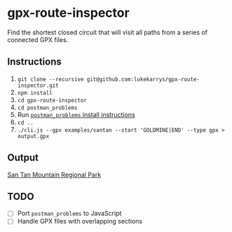 # gpx-route-inspector

Find the shortest closed circuit that will visit all paths from a series of connected GPX files.

## Instructions

1. `git clone --recursive git@github.com:lukekarrys/gpx-route-inspector.git`
1. `npm install`
1. `cd gpx-route-inspector`
1. `cd postman_problems`
1. Run [`postman_problems` install instructions](https://github.com/brooksandrew/postman_problems/tree/4e384767371e8d67a901712adf56deb9e3c79bf4#id2)
1. `cd ..`
1. `./cli.js --gpx examples/santan --start 'GOLDMINE|END' --type gpx > output.gpx`

## Output

[San Tan Mountain Regional Park](./examples/santan/output.geojson)

## TODO

- [ ] Port `postman_problems` to JavaScript
- [ ] Handle GPX files with overlapping sections
